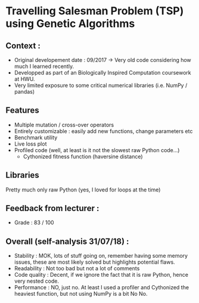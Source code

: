 # Travelling Salesman Problem (TSP) using Genetic Algorithms

## Context :
- Original developement date : 09/2017 -> Very old code considering how much I learned recently.
- Developped as part of an Biologically Inspired Computation coursework at HWU.
- Very limited exposure to some critical numerical libraries (i.e. NumPy / pandas)

## Features 
- Multiple mutation / cross-over operators 
- Entirely customizable : easily add new functions, change parameters etc
- Benchmark utility
- Live loss plot
- Profiled code (well, at least is it not the slowest raw Python code...)
  - Cythonized fitness function (haversine distance)

## Libraries
Pretty much only raw Python (yes, I loved for loops at the time)


## Feedback from lecturer :
- Grade : 83 / 100

## Overall (self-analysis 31/07/18)  : 
- Stability : MOK, lots of stuff going on, remember having some memory issues, these are most likely solved but highlights potential flaws.
- Readability  : Not too bad but not a lot of comments
- Code quality : Decent, if we ignore the fact that it is raw Python, hence very nested code.
- Performance  : NO, just no. At least I used a profiler and Cythonized the heaviest function, but not using NumPy is a bit No No.
